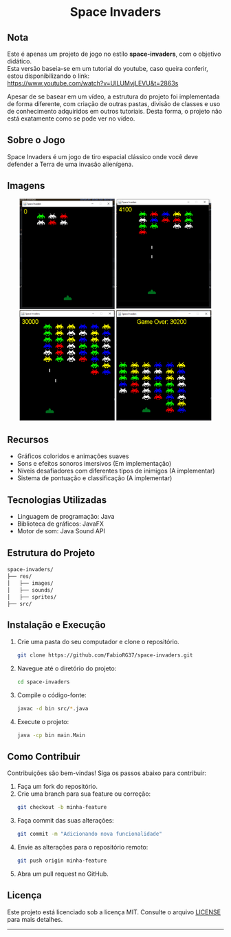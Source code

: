 <h1 align='center'>Space Invaders</h1>


## Nota

Este é apenas um projeto de jogo no estílo **space-invaders**, com o objetivo didático.<br>
Esta versão baseia-se em um tutorial do youtube, caso queira conferir, estou disponibilizando o link:<br>
https://www.youtube.com/watch?v=UILUMvjLEVU&t=2863s

Apesar de se basear em um vídeo, a estrutura do projeto foi implementada de forma diferente, com criação de outras pastas, divisão de classes e uso de conhecimento adquiridos em outros tutoriais.
Desta forma, o projeto não está exatamente como se pode ver no vídeo.

## Sobre o Jogo
Space Invaders é um jogo de tiro espacial clássico onde você deve defender a Terra de uma invasão alienígena.

## Imagens
<p align='center'>
<img src="https://github.com/FabioRG37/space-invaders/blob/master/res/Images/Example_Space_Invaders.PNG" width="221" height="256" alt="Print do game emprodução">
<img src="https://github.com/FabioRG37/space-invaders/blob/master/res/Images/Example_Space_Invaders_2.PNG" width="221" height="256" alt="Print do game emprodução">
<img src="https://github.com/FabioRG37/space-invaders/blob/master/res/Images/Example_Space_Invaders_3.png" width="221" height="256" alt="Print do game emprodução">
<img src="https://github.com/FabioRG37/space-invaders/blob/master/res/Images/Example_Space_Invaders_4.png" width="221" height="256" alt="Print do game emprodução">
<!-- ![Print do game em produção](https://github.com/FabioRG37/space-invaders/blob/master/res/Images/Example_Space_Invaders.PNG) -->
</p>

## Recursos
- Gráficos coloridos e animações suaves
- Sons e efeitos sonoros imersivos (Em implementação)
- Níveis desafiadores com diferentes tipos de inimigos (A implementar)
- Sistema de pontuação e classificação (A implementar)

## Tecnologias Utilizadas
- Linguagem de programação: Java
- Biblioteca de gráficos: JavaFX
- Motor de som: Java Sound API

## Estrutura do Projeto

```
space-invaders/
├── res/
│   ├── images/
│   ├── sounds/
│   ├── sprites/
├── src/
```

## Instalação e Execução
1. Crie uma pasta do seu computador e clone o repositório.
   ```bash
   git clone https://github.com/FabioRG37/space-invaders.git
   ```

2. Navegue até o diretório do projeto:
   ```bash
   cd space-invaders
   ```
   
3. Compile o código-fonte:
   ```bash
   javac -d bin src/*.java
   ```
   
4. Execute o projeto:
   ```bash
   java -cp bin main.Main
   ```
   
## Como Contribuir

Contribuições são bem-vindas! Siga os passos abaixo para contribuir:

1. Faça um fork do repositório.
2. Crie uma branch para sua feature ou correção:
   ```bash
   git checkout -b minha-feature
   ```
3. Faça commit das suas alterações:
   ```bash
   git commit -m "Adicionando nova funcionalidade"
   ```
4. Envie as alterações para o repositório remoto:
   ```bash
   git push origin minha-feature
   ```
5. Abra um pull request no GitHub.

## Licença

Este projeto está licenciado sob a licença MIT. Consulte o arquivo [LICENSE](LICENSE) para mais detalhes.

---
